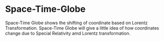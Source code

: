 # Space-Time-Globe
Space-Time Globe shows the shifting of coordinate based on Lorentz Transformation. Space-Time Globe will give a little idea of how coordinates change due to Special Relativity amd Lorentz transformation.
